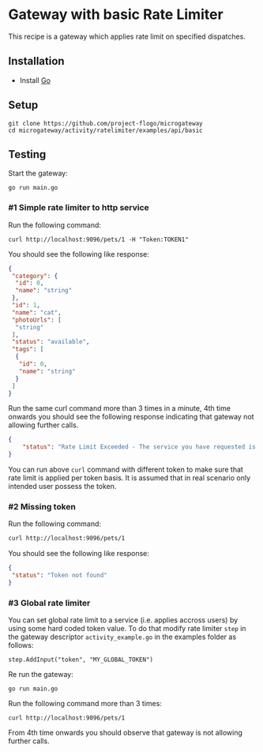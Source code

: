 # Gateway with basic Rate Limiter
This recipe is a gateway which applies rate limit on specified dispatches.

## Installation
* Install [Go](https://golang.org/)

## Setup
```
git clone https://github.com/project-flogo/microgateway
cd microgateway/activity/ratelimiter/examples/api/basic
```

## Testing

Start the gateway:
```
go run main.go
```

### #1 Simple rate limiter to http service

Run the following command:
```
curl http://localhost:9096/pets/1 -H "Token:TOKEN1"
```

You should see the following like response:
```json
{
 "category": {
  "id": 0,
  "name": "string"
 },
 "id": 1,
 "name": "cat",
 "photoUrls": [
  "string"
 ],
 "status": "available",
 "tags": [
  {
   "id": 0,
   "name": "string"
  }
 ]
}
```

Run the same curl command more than 3 times in a minute, 4th time onwards you should see the following response indicating that gateway not allowing further calls.

```json
{
    "status": "Rate Limit Exceeded - The service you have requested is over the allowed limit."
}
```

You can run above `curl` command with different token to make sure that rate limit is applied per token basis. It is assumed that in real scenario only intended user possess the token.

### #2 Missing token

Run the following command:
```bash
curl http://localhost:9096/pets/1
```

You should see the following like response:
```json
{
 "status": "Token not found"
}
```

### #3 Global rate limiter
You can set global rate limit to a service (i.e. applies accross users) by using some hard coded token value. To do that modify rate limiter `step` in the gateway descriptor `activity_example.go` in the examples folder as follows:
```
step.AddInput("token", "MY_GLOBAL_TOKEN")
```

Re run the gateway:
```
go run main.go
```

Run the following command more than 3 times:
```
curl http://localhost:9096/pets/1
```

From 4th time onwards you should observe that gateway is not allowing further calls.

